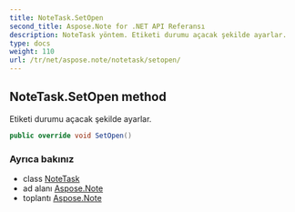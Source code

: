 ```yaml
---
title: NoteTask.SetOpen
second_title: Aspose.Note for .NET API Referansı
description: NoteTask yöntem. Etiketi durumu açacak şekilde ayarlar.
type: docs
weight: 110
url: /tr/net/aspose.note/notetask/setopen/
---
```

## NoteTask.SetOpen method

Etiketi durumu açacak şekilde ayarlar.

```csharp
public override void SetOpen()
```

### Ayrıca bakınız

* class [NoteTask](../)
* ad alanı [Aspose.Note](../../notetask/)
* toplantı [Aspose.Note](../../../)


